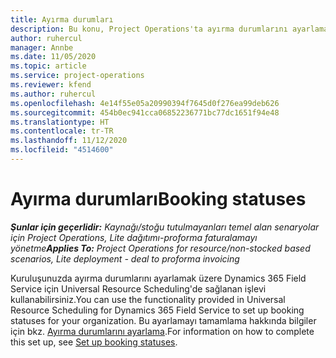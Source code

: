 ```yaml
---
title: Ayırma durumları
description: Bu konu, Project Operations'ta ayırma durumlarını ayarlama hakkında bilgiler için bir bağlantı sağlar.
author: ruhercul
manager: Annbe
ms.date: 11/05/2020
ms.topic: article
ms.service: project-operations
ms.reviewer: kfend
ms.author: ruhercul
ms.openlocfilehash: 4e14f55e05a20990394f7645d0f276ea99deb626
ms.sourcegitcommit: 454b0ec941cca06852236771bc77dc1651f94e48
ms.translationtype: HT
ms.contentlocale: tr-TR
ms.lasthandoff: 11/12/2020
ms.locfileid: "4514600"
---
```

# <a name="booking-statuses"></a><span data-ttu-id="b33f0-103">Ayırma durumları</span><span class="sxs-lookup"><span data-stu-id="b33f0-103">Booking statuses</span></span>

<span data-ttu-id="b33f0-104">_**Şunlar için geçerlidir:** Kaynağı/stoğu tutulmayanları temel alan senaryolar için Project Operations, Lite dağıtımı-proforma faturalamayı yönetme_</span><span class="sxs-lookup"><span data-stu-id="b33f0-104">_**Applies To:** Project Operations for resource/non-stocked based scenarios, Lite deployment - deal to proforma invoicing_</span></span>

<span data-ttu-id="b33f0-105">Kuruluşunuzda ayırma durumlarını ayarlamak üzere Dynamics 365 Field Service için Universal Resource Scheduling'de sağlanan işlevi kullanabilirsiniz.</span><span class="sxs-lookup"><span data-stu-id="b33f0-105">You can use the functionality provided in Universal Resource Scheduling for Dynamics 365 Field Service to set up booking statuses for your organization.</span></span> <span data-ttu-id="b33f0-106">Bu ayarlamayı tamamlama hakkında bilgiler için bkz. [Ayırma durumlarını ayarlama](https://docs.microsoft.com/dynamics365/field-service/set-up-booking-statuses).</span><span class="sxs-lookup"><span data-stu-id="b33f0-106">For information on how to complete this set up, see [Set up booking statuses](https://docs.microsoft.com/dynamics365/field-service/set-up-booking-statuses).</span></span>
